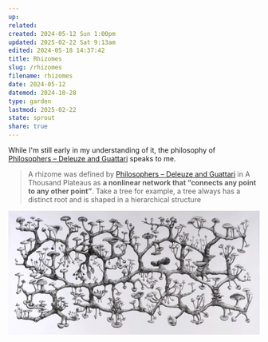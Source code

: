 ```yaml
---
up: 
related: 
created: 2024-05-12 Sun 1:00pm
updated: 2025-02-22 Sat 9:13am
edited: 2024-05-18 14:37:42
title: Rhizomes
slug: /rhizomes
filename: rhizomes
date: 2024-05-12
datemod: 2024-10-28
type: garden
lastmod: 2025-02-22
state: sprout
share: true
---
```


While I'm still early in my understanding of it, the philosophy of [Philosophers – Deleuze and Guattari](philosophers-deleuze-and-guattari) speaks to me.

> A rhizome was defined by [Philosophers – Deleuze and Guattari](philosophers-deleuze-and-guattari) in A Thousand Plateaus as **a nonlinear network that “connects any point to any other point”**. Take a tree for example, a tree always has a distinct root and is shaped in a hierarchical structure

![richard-giblett-mycelium-rhizome.jpg](../../static/images/richard-giblett-mycelium-rhizome.jpg)
